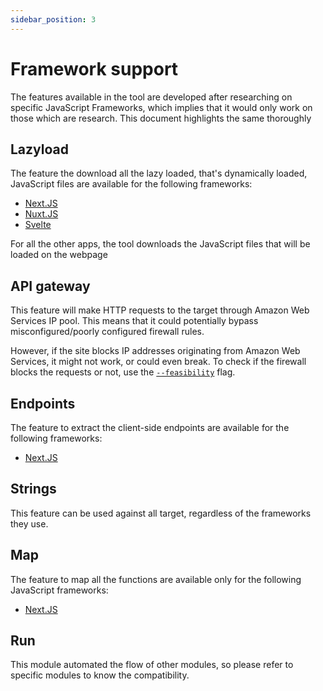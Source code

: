 ```yaml
---
sidebar_position: 3
---
```


# Framework support

The features available in the tool are developed after researching on specific JavaScript Frameworks, which implies that it would only work on those which are research. This document highlights the same thoroughly

## Lazyload

The feature the download all the lazy loaded, that's dynamically loaded, JavaScript files are available for the following frameworks:

- [Next.JS](https://nextjs.org)
- [Nuxt.JS](https://nuxt.com)
- [Svelte](https://svelte.dev)

For all the other apps, the tool downloads the JavaScript files that will be loaded on the webpage

## API gateway

This feature will make HTTP requests to the target through Amazon Web Services IP pool. This means that it could potentially bypass misconfigured/poorly configured firewall rules.

However, if the site blocks IP addresses originating from Amazon Web Services, it might not work, or could even break. To check if the firewall blocks the requests or not, use the [`--feasibility`](./modules/api-gateway.md#check-feasibility) flag.

## Endpoints

The feature to extract the client-side endpoints are available for the following frameworks:

- [Next.JS](https://nextjs.org)

## Strings

This feature can be used against all target, regardless of the frameworks they use.

## Map

The feature to map all the functions are available only for the following JavaScript frameworks:

- [Next.JS](https://nextjs.org)

## Run

This module automated the flow of other modules, so please refer to specific modules to know the compatibility.
